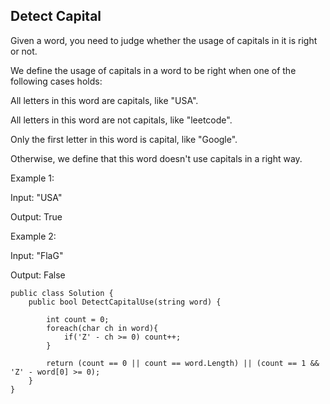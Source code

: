 ## Detect Capital

Given a word, you need to judge whether the usage of capitals in it is right or not.

We define the usage of capitals in a word to be right when one of the following cases holds:

All letters in this word are capitals, like "USA".

All letters in this word are not capitals, like "leetcode".

Only the first letter in this word is capital, like "Google".

Otherwise, we define that this word doesn't use capitals in a right way.
 

Example 1:

Input: "USA"

Output: True
 

Example 2:

Input: "FlaG"

Output: False
 
```
public class Solution {
    public bool DetectCapitalUse(string word) {
        
        int count = 0;
        foreach(char ch in word){
            if('Z' - ch >= 0) count++;
        }
        
        return (count == 0 || count == word.Length) || (count == 1 && 'Z' - word[0] >= 0);
    }
}
```
